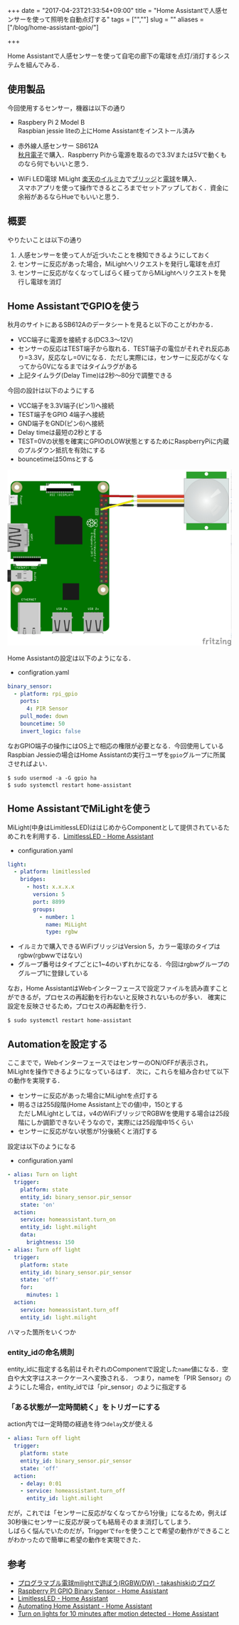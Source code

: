 +++
date = "2017-04-23T21:33:54+09:00"
title = "Home Assistantで人感センサーを使って照明を自動点灯する"
tags = ["",""]
slug = ""
aliases = ["/blog/home-assistant-gpio/"]

+++

Home Assistantで人感センサーを使って自宅の廊下の電球を点灯/消灯するシステムを組んでみる．

<!--more-->

## 使用製品
今回使用するセンサー，機器は以下の通り

* Raspbery Pi 2 Model B  
Raspbian jessie liteの上にHome Assistantをインストール済み

* 赤外線人感センサー SB612A  
[秋月電子](http://akizukidenshi.com/catalog/g/gM-08767/)で購入．Raspberry Piから電源を取るので3.3Vまたは5Vで動くものなら何でもいいと思う．

* WiFi LED電球 MiLight
[楽天のイルミカ](http://item.rakuten.co.jp/illumica/c/0000000205/)で[ブリッジ](http://item.rakuten.co.jp/illumica/it_m005/)と[電球](http://item.rakuten.co.jp/illumica/it_m003/)を購入．  
スマホアプリを使って操作できるところまでセットアップしておく．資金に余裕があるならHueでもいいと思う．

## 概要
やりたいことは以下の通り

1. 人感センサーを使って人が近づいたことを検知できるようにしておく
1. センサーに反応があった場合，MiLightへリクエストを発行し電球を点灯
1. センサーに反応がなくなってしばらく経ってからMiLightへリクエストを発行し電球を消灯

## Home AssistantでGPIOを使う
秋月のサイトにあるSB612Aのデータシートを見ると以下のことがわかる．

* VCC端子に電源を接続する(DC3.3〜12V)
* センサーの反応はTEST端子から取れる．TEST端子の電位がそれぞれ反応あり=3.3V，反応なし=0Vになる．ただし実際には，センサーに反応がなくなってから0Vになるまではタイムラグがある
* 上記タイムラグ(Delay Time)は2秒〜80分で調整できる

今回の設計は以下のようにする

* VCC端子を3.3V端子(ピン1)へ接続
* TEST端子をGPIO 4端子へ接続
* GND端子をGND(ピン6)へ接続
* Delay timeは最短の2秒とする
* TEST=0Vの状態を確実にGPIOのLOW状態とするためにRaspberryPiに内蔵のプルダウン抵抗を有効にする
* bouncetimeは50msとする

![01.jpg](/home-assistant-gpio/01.jpg)

Home Assistantの設定は以下のようになる．

* configration.yaml

```yaml
binary_sensor:
  - platform: rpi_gpio
    ports:
      4: PIR Sensor
    pull_mode: down
    bouncetime: 50
    invert_logic: false
```

なおGPIO端子の操作にはOS上で相応の権限が必要となる．今回使用しているRaspbian Jessieの場合はHome Assistantの実行ユーザを`gpio`グループに所属させればよい．

``` shell
$ sudo usermod -a -G gpio ha
$ sudo systemctl restart home-assistant
```

## Home AssistantでMiLightを使う
MiLight(中身はLimitlessLED)ははじめからComponentとして提供されているためこれを利用する．[LimitlessLED - Home Assistant](https://home-assistant.io/components/light.limitlessled/)

* configuration.yaml

``` yaml
light:
  - platform: limitlessled
    bridges:
      - host: x.x.x.x
        version: 5
        port: 8899
        groups:
          - number: 1
            name: MiLight
            type: rgbw
```

* イルミカで購入できるWiFiブリッジはVersion 5，カラー電球のタイプはrgbw(rgbwwではない)
* グループ番号はタイプごとに1~4のいずれかになる．今回はrgbwグループのグループ1に登録している

なお，Home AssistantはWebインターフェースで設定ファイルを読み直すことができるが，プロセスの再起動を行わないと反映されないものが多い．
確実に設定を反映させるため，プロセスの再起動を行う．

``` shell
$ sudo systemctl restart home-assistant
```

## Automationを設定する

ここまでで，WebインターフェースではセンサーのON/OFFが表示され，MiLightを操作できるようになっているはず．
次に，これらを組み合わせて以下の動作を実現する．

* センサーに反応があった場合にMiLightを点灯する
* 明るさは255段階(Home Assistant上での値)中，150とする  
    ただしMiLightとしては，v4のWiFiブリッジでRGBWを使用する場合は25段階にしか調節できないそうなので，実際には25段階中15くらい
* センサーに反応がない状態が1分後続くと消灯する

設定は以下のようになる

* configuration.yaml

``` yaml
- alias: Turn on light
  trigger:
    platform: state
    entity_id: binary_sensor.pir_sensor
    state: 'on'
  action:
    service: homeassistant.turn_on
    entity_id: light.milight
    data:
      brightness: 150
- alias: Turn off light
  trigger:
    platform: state
    entity_id: binary_sensor.pir_sensor
    state: 'off'
    for:
      minutes: 1
  action:
    service: homeassistant.turn_off
    entity_id: light.milight
```

ハマった箇所をいくつか

### entity\_idの命名規則
entity\_idに指定する名前はそれぞれのComponentで設定した`name`値になる．空白や大文字はスネークケースへ変換される．
つまり，nameを「PIR Sensor」のようにした場合，entity\_idでは「pir_sensor」のように指定する

### 「ある状態が一定時間続く」をトリガーにする
action内では一定時間の経過を待つ`delay`文が使える

``` yaml
- alias: Turn off light
  trigger:
    platform: state
    entity_id: binary_sensor.pir_sensor
    state: 'off'
  action:
    - delay: 0:01
    - service: homeassistant.turn_off
      entity_id: light.milight
```

だが，これでは「センサーに反応がなくなってから1分後」になるため，例えば30秒後にセンサーに反応が戻っても結局そのまま消灯してしまう．  
しばらく悩んでいたのだが，Triggerで`for`を使うことで希望の動作ができることがわかったので簡単に希望の動作を実現できた．

## 参考
* [プログラマブル電球milightで遊ぼう(RGBW/DW) - takashiskiのブログ](http://takashiski.hatenablog.com/entry/2016/01/12/000658)
* [Raspberry PI GPIO Binary Sensor - Home Assistant](https://home-assistant.io/components/binary_sensor.rpi_gpio/)
* [LimitlessLED - Home Assistant](https://home-assistant.io/components/light.limitlessled/)
* [Automating Home Assistant - Home Assistant](https://home-assistant.io/docs/automation/)
* [Turn on lights for 10 minutes after motion detected - Home Assistant](https://home-assistant.io/cookbook/turn_on_light_for_10_minutes_when_motion_detected/)
